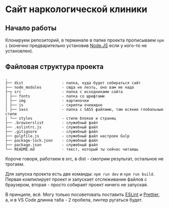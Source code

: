# Сайт наркологической клиники

## Начало работы

Клонируем репозиторий, в терминале в папке проекта прописываем `npm i` (конечно предварительно установив [Node.JS](https://nodejs.org/ru/) если у кого-то не установлен).

## Файловая структура проекта

```
.
├── dist                 - папка, куда будет собираться сайт
├── node_modules         - сюда не лезть, оно вам не надо
├─┬ src                  - папка с исходниками сайта
│ ├── fonts              - папка со шрифтами
│ ├── img                - картиночки
│ ├── js                 - скрипты очевидно
│ ├── sass               - папка с SASS файлами, там всякие глобальные стили
│ └── styles             - стили блоков и страниц
├── .browserslist        - служебный файл
├── .eslintrc.js         - служебный файл
├── .gitignore           - служебный файл
├── gulpfile.js          - служебный файл настроек Gulp
├── package-lock.json    - служебный файл
├── package.json         - служебный файл
└── README.md            - текст, который ты сейчас читаешь
```

Короче говоря, работаем в src, в dist - смотрим результат, остальное не трогаем.

Для запуска проекта есть две команды: `npm run dev` и `npm run build`. Первая компилирует проект и запускает отслеживание файлов с браузером, вторая - просто собирает проект ничего не запуская.

В принципе, всё. Могу только посоветовать поставить [ESLint](https://marketplace.visualstudio.com/items?itemName=dbaeumer.vscode-eslint) и [Prettier](https://marketplace.visualstudio.com/items?itemName=esbenp.prettier-vscode), а, и в VS Code длинна таба - 2 пробела, линтер ругаться будет.
